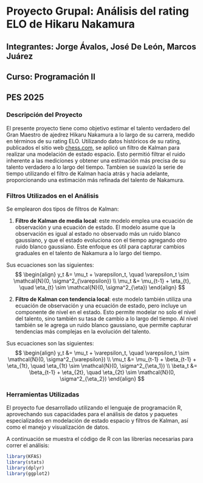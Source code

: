 # Proyecto Grupal: Análisis del rating ELO de Hikaru Nakamura
## Integrantes: Jorge Ávalos, José De León, Marcos Juárez
## Curso: Programación II
## PES 2025

### Descripción del Proyecto
El presente proyecto tiene como objetivo estimar el talento verdadero del Gran 
Maestro de ajedrez Hikaru Nakamura a lo largo de su carrera, medido en términos
de su rating ELO. Utilizando datos históricos de su rating, publicados el sitio 
web [chess.com](https://www.chess.com), se aplicó un filtro de Kalman para 
realizar una modelación de estado espacio. Esto permitió filtrar el ruido 
inherente a las mediciones y obtener una estimación más precisa de su talento 
verdadero a lo largo del tiempo. Tambien se suavizó la serie de tiempo 
utilizando el filtro de Kalman hacia atrás y hacia adelante, proporcionando 
una estimación más refinada del talento de Nakamura.

### Filtros Utilizados en el Análisis
Se emplearon dos tipos de filtros de Kalman:

1. **Filtro de Kalman de media local**: este modelo emplea una ecuación de observación
y una ecuación de estado. El modelo asume que la observación es igual al estado no
observado más un ruido blanco gaussiano, y que el estado evoluciona con el tiempo
agregando otro ruido blanco gaussiano. Este enfoque es útil para capturar cambios
graduales en el talento de Nakamura a lo largo del tiempo.

Sus ecuaciones son las siguientes:
$$
\begin{align}
y_t &= \mu_t + \varepsilon_t, \quad \varepsilon_t \sim \mathcal{N}(0, \sigma^2_{\varepsilon}) \\
\mu_t &= \mu_{t-1} + \eta_{t}, \quad \eta_{t} \sim \mathcal{N}(0, \sigma^2_{\eta})
\end{align}
$$

2. **Filtro de Kalman con tendencia local**: este modelo también utiliza una ecuación
de observación y una ecuación de estado, pero incluye un componente de nivel en
el estado. Esto permite modelar no solo el nivel del talento, sino también su tasa 
de cambio a lo largo del tiempo. Al nivel también se le agrega un ruido blanco 
gaussiano, que permite capturar tendencias más complejas en la evolución del talento.

Sus ecuaciones son las siguientes:
$$
\begin{align}
y_t &= \mu_t + \varepsilon_t, \quad \varepsilon_t \sim \mathcal{N}(0, \sigma^2_{\varepsilon}) \\
\mu_t &= \mu_{t-1} + \beta_{t-1} + \eta_{1t}, \quad \eta_{1t} \sim \mathcal{N}(0, \sigma^2_{\eta_1}) \\
\beta_t &= \beta_{t-1} + \eta_{2t}, \quad \eta_{2t} \sim \mathcal{N}(0, \sigma^2_{\eta_2})
\end{align}
$$

### Herramientas Utilizadas
El proyecto fue desarrollado utilizando el lenguaje de programación R, aprovechando
sus capacidades para el análisis de datos y paquetes especializados en modelación
de estado espacio y filtros de Kalman, así como el manejo y visualización de datos.

A continuación se muestra el código de R con las librerías necesarias para
correr el análisis:
```R
library(KFAS)
library(stats)
library(dplyr)
library(ggplot2)
```
